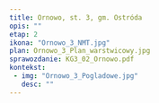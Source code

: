 ```yaml
---
title: Ornowo, st. 3, gm. Ostróda
opis: ""
etap: 2
ikona: "Ornowo_3_NMT.jpg"
plan: Ornowo_3_Plan_warstwicowy.jpg
sprawozdanie: KG3_02_Ornowo.pdf
kontekst:
 - img: "Ornowo_3_Pogladowe.jpg"
   desc: ""
---
```

